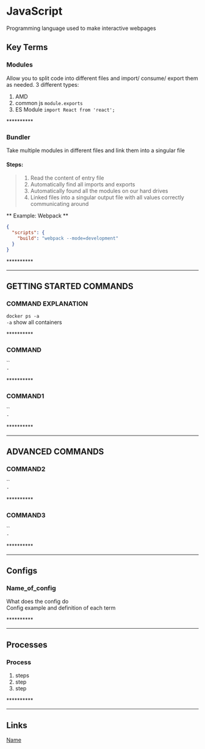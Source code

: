 # JavaScript

Programming language used to make interactive webpages

## Key Terms

### Modules  

Allow you to split code into different files and import/ consume/ export them as needed.
3 different types:  

1. AMD  ` `
2. common js `module.exports`  
3. ES Module `import React from 'react';`  

\*\*\*\*\*\*\*\*\*\*

### Bundler
Take multiple modules in different files and link them into a singular file
 #### Steps:

  > 1. Read the content of entry file
  > 2. Automatically find all imports and exports
  > 3. Automatically found all the modules on our hard drives  
  > 4. Linked files into a singular output file with all values correctly communicating around

** Example: Webpack **

  ```json
  {
    "scripts": {
      "build": "webpack --mode=development"
    }
  }
  ```

\*\*\*\*\*\*\*\*\*\*

---

## GETTING STARTED COMMANDS

### COMMAND EXPLANATION

`docker ps -a`  
`-a` show all containers

\*\*\*\*\*\*\*\*\*\*

### COMMAND

``  
`-`

\*\*\*\*\*\*\*\*\*\*

### COMMAND1

``  
`-`

\*\*\*\*\*\*\*\*\*\*

---

## ADVANCED COMMANDS

### COMMAND2

``  
`-`

\*\*\*\*\*\*\*\*\*\*

### COMMAND3

``  
`-`

\*\*\*\*\*\*\*\*\*\*

---

## Configs

### Name_of_config

What does the config do  
Config example and definition of each term

\*\*\*\*\*\*\*\*\*\*

---

## Processes

### Process

1. steps
2. step
3. step

\*\*\*\*\*\*\*\*\*\*

---

## Links

[Name](link)  
